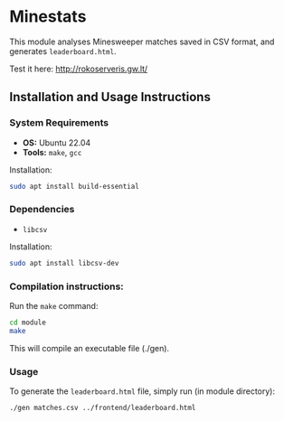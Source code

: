 # Minestats

This module analyses Minesweeper matches saved in CSV format, and generates `leaderboard.html`.

Test it here: http://rokoserveris.gw.lt/

## Installation and Usage Instructions

### System Requirements

- **OS:** Ubuntu 22.04
- **Tools:** `make`, `gcc`
  
Installation:
```bash
sudo apt install build-essential
```
### Dependencies
- `libcsv`

Installation:
```bash
sudo apt install libcsv-dev
```

### Compilation instructions:

Run the `make` command:

```bash
cd module
make
```

This will compile an executable file (./gen).

### Usage

To generate the `leaderboard.html` file, simply run (in module directory):
```bash
./gen matches.csv ../frontend/leaderboard.html
```
